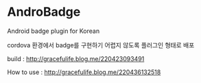 # AndroBadge
Android badge plugin for Korean

cordova 환경에서 badge를 구현하기 어렵지 않도록 플러그인 형태로 배포

build : http://gracefulife.blog.me/220423093491

How to use : http://gracefulife.blog.me/220436132518
